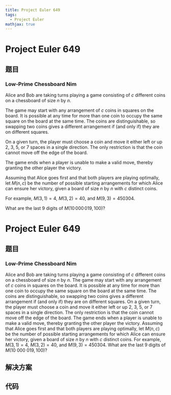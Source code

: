 ```yaml
---
title: Project Euler 649
tags:
  - Project Euler
mathjax: true
---
```

<escape><!-- more --></escape>
    
# Project Euler 649
## 题目
### Low-Prime Chessboard Nim

Alice and Bob are taking turns playing a game consisting of $c$ different coins on a chessboard of size $n$ by $n$.

The game may start with any arrangement of $c$ coins in squares on the board. It is possible at any time for more than one coin to occupy the same square on the board at the same time. The coins are distinguishable, so swapping two coins gives a different arrangement if (and only if) they are on different squares.

On a given turn, the player must choose a coin and move it either left or up $2$, $3$, $5$, or $7$ spaces in a single direction. The only restriction is that the coin cannot move off the edge of the board.

The game ends when a player is unable to make a valid move, thereby granting the other player the victory.

Assuming that Alice goes first and that both players are playing optimally, let $M(n, c)$ be the number of possible starting arrangements for which Alice can ensure her victory, given a board of size $n$ by $n$ with $c$ distinct coins.

For example, $M(3, 1) = 4$, $M(3, 2) = 40$, and $M(9, 3) = 450304$.

What are the last $9$ digits of $M(10\,000\,019, 100)$?



# Project Euler 649
## 题目
### Low-Prime Chessboard Nim

Alice and Bob are taking turns playing a game consisting of $c$ different coins on a chessboard of size $n$ by $n$.
The game may start with any arrangement of $c$ coins in squares on the board. It is possible at any time for more than one coin to occupy the same square on the board at the same time. The coins are distinguishable, so swapping two coins gives a different arrangement if (and only if) they are on different squares.
On a given turn, the player must choose a coin and move it either left or up $2$, $3$, $5$, or $7$ spaces in a single direction. The only restriction is that the coin cannot move off the edge of the board.
The game ends when a player is unable to make a valid move, thereby granting the other player the victory.
Assuming that Alice goes first and that both players are playing optimally, let $M(n,c)$ be the number of possible starting arrangements for which Alice can ensure her victory, given a board of size $n$ by $n$ with $c$ distinct coins.
For example, $M(3,1)=4$, $M(3,2)=40$, and $M(9,3)=450304$.
What are the last $9$ digits of $M(10\ 000\ 019,100)$?


## 解决方案


## 代码


